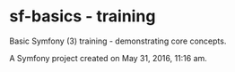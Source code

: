 # sf-basics - training
Basic Symfony (3) training - demonstrating core concepts.

A Symfony project created on May 31, 2016, 11:16 am.
